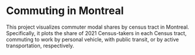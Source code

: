 # Commuting in Montreal
This project visualizes commuter modal shares by census tract in Montreal. Specifically, it plots the share of 2021 Census-takers in each Census tract, commuting to work by personal vehicle, with public transit, or by active transportation, respectively.
